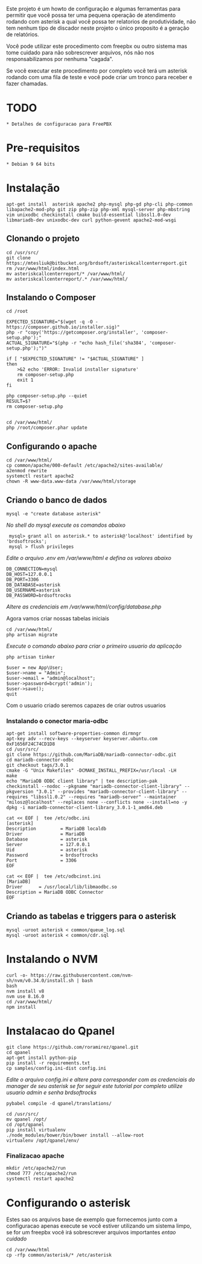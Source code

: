Este projeto é um howto de configuração e algumas ferramentas para permitir que você possa ter uma pequena operação de atendimento rodando com asterisk a qual você possa ter relatorios de produtividade, não tem nenhum tipo de discador neste projeto  o único proposito é a geração de relatórios.

Você pode utilizar este procedimento com freepbx ou outro sistema mas tome cuidado para não sobrescrever arquivos, nós não nos responsabilizamos por nenhuma "cagada".

Se você executar este procedimento por completo você terá um asterisk rodando com uma fila de teste e você pode criar um tronco para receber e fazer chamadas.

# TODO

	* Detalhes de configuracao para FreePBX

# Pre-requisitos
	* Debian 9 64 bits
	


# Instalação
```
apt-get install  asterisk apache2 php-mysql php-gd php-cli php-common libapache2-mod-php git zip php-zip php-xml mysql-server php-mbstring vim unixodbc checkinstall cmake build-essential libssl1.0-dev libmariadb-dev unixodbc-dev curl python-gevent apache2-mod-wsgi
```


## Clonando o projeto 
```
cd /usr/src/
git clone https://mtesliuk@bitbucket.org/brdsoft/asteriskcallcenterreport.git
rm /var/www/html/index.html
mv asteriskcallcenterreport/* /var/www/html/
mv asteriskcallcenterreport/.* /var/www/html/
```

## Instalando o Composer
```
cd /root

EXPECTED_SIGNATURE="$(wget -q -O - https://composer.github.io/installer.sig)"
php -r "copy('https://getcomposer.org/installer', 'composer-setup.php');"
ACTUAL_SIGNATURE="$(php -r "echo hash_file('sha384', 'composer-setup.php');")"

if [ "$EXPECTED_SIGNATURE" != "$ACTUAL_SIGNATURE" ]
then
    >&2 echo 'ERROR: Invalid installer signature'
    rm composer-setup.php
    exit 1
fi

php composer-setup.php --quiet
RESULT=$?
rm composer-setup.php


cd /var/www/html/
php /root/composer.phar update
```


## Configurando o apache
```
cd /var/www/html/
cp common/apache/000-default /etc/apache2/sites-available/
a2enmod rewrite
systemctl restart apache2
chown -R www-data.www-data /var/www/html/storage
```

## Criando o banco de dados
```
mysql -e "create database asterisk"
```

*No shell do mysql execute os comandos abaixo*
```
 mysql> grant all on asterisk.* to asterisk@'localhost' identified by 'brdsoftrocks';
 mysql > flush privileges
```

*Edite o arquivo .env em /var/www/html e defina os valores abaixo*

```
DB_CONNECTION=mysql
DB_HOST=127.0.0.1
DB_PORT=3306
DB_DATABASE=asterisk
DB_USERNAME=asterisk
DB_PASSWORD=brdsoftrocks
```
*Altere as credenciais em /var/www/html/config/database.php*

Agora vamos criar nossas tabelas iniciais
```
cd /var/www/html/
php artisan migrate
```

*Execute o comando abaixo para criar o primeiro usuario da aplicação*
```
php artisan tinker

$user = new App\User;
$user->name = "Admin";
$user->email = "admin@localhost";
$user->password=bcrypt('admin');
$user->save();
quit
```
Com o usuario criado seremos capazes de criar outros usuarios

### Instalando o conector maria-odbc 
```
apt-get install software-properties-common dirmngr
apt-key adv --recv-keys --keyserver keyserver.ubuntu.com 0xF1656F24C74CD1D8
cd /usr/src/
git clone https://github.com/MariaDB/mariadb-connector-odbc.git
cd mariadb-connector-odbc
git checkout tags/3.0.1
cmake -G "Unix Makefiles" -DCMAKE_INSTALL_PREFIX=/usr/local -LH
make
echo "MariaDB ODBC client library" | tee description-pak
checkinstall --nodoc --pkgname "mariadb-connector-client-library" --pkgversion "3.0.1" --provides "mariadb-connector-client-library" --requires "libssl1.0.2" --requires "mariadb-server" --maintainer "milosz@localhost" --replaces none --conflicts none --install=no -y
dpkg -i mariadb-connector-client-library_3.0.1-1_amd64.deb
```


```
cat << EOF |  tee /etc/odbc.ini
[asterisk]
Description         = MariaDB localdb
Driver              = MariaDB
Database            = asterisk
Server              = 127.0.0.1
Uid                 = asterisk
Password            = brdsoftrocks
Port                = 3306
EOF
```

```
cat << EOF |  tee /etc/odbcinst.ini
[MariaDB]
Driver      = /usr/local/lib/libmaodbc.so
Description = MariaDB ODBC Connector
EOF
```

## Criando as tabelas e triggers para o asterisk
```
mysql -uroot asterisk < common/queue_log.sql
mysql -uroot asterisk < common/cdr.sql
```

# Instalando o NVM 
```
curl -o- https://raw.githubusercontent.com/nvm-sh/nvm/v0.34.0/install.sh | bash
bash
nvm install v8
nvm use 8.16.0
cd /var/www/html/
npm install
```

# Instalacao do Qpanel
```
git clone https://github.com/roramirez/qpanel.git
cd qpanel
apt-get install python-pip
pip install -r requirements.txt
cp samples/config.ini-dist config.ini
```

*Edite o arquivo config.ini e altere para corresponder com as credenciais do manager de seu asterisk se for seguir este tutorial por completo utilize usuario admin e senha brdsoftrocks*
```
pybabel compile -d qpanel/translations/

cd /usr/src/
mv qpanel /opt/
cd /opt/qpanel
pip install virtualenv
./node_modules/bower/bin/bower install --allow-root
virtualenv /opt/qpanel/env/
```

### Finalizacao apache 
```
mkdir /etc/apache2/run
chmod 777 /etc/apache2/run
systemctl restart apache2
```

# Configurando o asterisk
Estes sao os arquivos base de exemplo que fornecemos junto com a configuracao apenas execute se você estiver utilizando um sistema limpo, se for um freepbx você irá sobrescrever arquivos importantes *entao cuidado*
```
cd /var/www/html
cp -rfp common/asterisk/* /etc/asterisk
```
